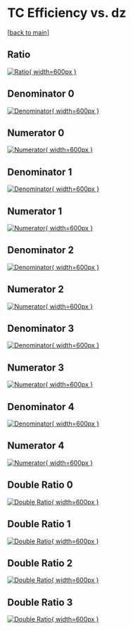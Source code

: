 # TC Efficiency vs. dz

[[back to main](./)]



## Ratio

[![Ratio](../mtv/var/TC_xtr_321_-1_eff_dz.png){ width=600px }](../mtv/var/TC_xtr_321_-1_eff_dz.pdf)

## Denominator 0

[![Denominator](../mtv/den/TC_xtr_321_-1_eff_dz_den0.png){ width=600px }](../mtv/den/TC_xtr_321_-1_eff_dz_den0.pdf)

## Numerator 0

[![Numerator](../mtv/num/TC_xtr_321_-1_eff_dz_num0.png){ width=600px }](../mtv/num/TC_xtr_321_-1_eff_dz_num0.pdf)

## Denominator 1

[![Denominator](../mtv/den/TC_xtr_321_-1_eff_dz_den1.png){ width=600px }](../mtv/den/TC_xtr_321_-1_eff_dz_den1.pdf)

## Numerator 1

[![Numerator](../mtv/num/TC_xtr_321_-1_eff_dz_num1.png){ width=600px }](../mtv/num/TC_xtr_321_-1_eff_dz_num1.pdf)

## Denominator 2

[![Denominator](../mtv/den/TC_xtr_321_-1_eff_dz_den2.png){ width=600px }](../mtv/den/TC_xtr_321_-1_eff_dz_den2.pdf)

## Numerator 2

[![Numerator](../mtv/num/TC_xtr_321_-1_eff_dz_num2.png){ width=600px }](../mtv/num/TC_xtr_321_-1_eff_dz_num2.pdf)

## Denominator 3

[![Denominator](../mtv/den/TC_xtr_321_-1_eff_dz_den3.png){ width=600px }](../mtv/den/TC_xtr_321_-1_eff_dz_den3.pdf)

## Numerator 3

[![Numerator](../mtv/num/TC_xtr_321_-1_eff_dz_num3.png){ width=600px }](../mtv/num/TC_xtr_321_-1_eff_dz_num3.pdf)

## Denominator 4

[![Denominator](../mtv/den/TC_xtr_321_-1_eff_dz_den4.png){ width=600px }](../mtv/den/TC_xtr_321_-1_eff_dz_den4.pdf)

## Numerator 4

[![Numerator](../mtv/num/TC_xtr_321_-1_eff_dz_num4.png){ width=600px }](../mtv/num/TC_xtr_321_-1_eff_dz_num4.pdf)

## Double Ratio 0

[![Double Ratio](../mtv/ratio/TC_xtr_321_-1_eff_dz_ratio0.png){ width=600px }](../mtv/ratio/TC_xtr_321_-1_eff_dz_ratio0.pdf)

## Double Ratio 1

[![Double Ratio](../mtv/ratio/TC_xtr_321_-1_eff_dz_ratio1.png){ width=600px }](../mtv/ratio/TC_xtr_321_-1_eff_dz_ratio1.pdf)

## Double Ratio 2

[![Double Ratio](../mtv/ratio/TC_xtr_321_-1_eff_dz_ratio2.png){ width=600px }](../mtv/ratio/TC_xtr_321_-1_eff_dz_ratio2.pdf)

## Double Ratio 3

[![Double Ratio](../mtv/ratio/TC_xtr_321_-1_eff_dz_ratio3.png){ width=600px }](../mtv/ratio/TC_xtr_321_-1_eff_dz_ratio3.pdf)

